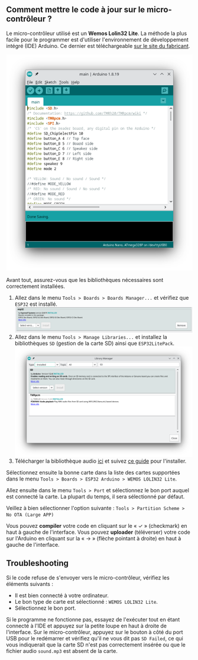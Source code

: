 ## Comment mettre le code à jour sur le micro-contrôleur ?
Le micro-contrôleur utilisé est un **Wemos Lolin32 Lite**. La méthode la plus facile pour le programmer est d'utiliser l'environnement de développement intégré (IDE) Arduino.
Ce dernier est téléchargeable [sur le site du fabricant](https://support.arduino.cc/hc/en-us/articles/360019833020-Download-and-install-Arduino-IDE).


![Arduino IDE](https://github.com/parastuffs/cube-neuro/raw/main/images/arduino_ide.png "Arduino IDE")

Avant tout, assurez-vous que les bibliothèques nécessaires sont correctement installées.

1. Allez dans le menu `Tools > Boards > Boards Manager...` et vérifiez que `ESP32` est installé.
![Boards manager](https://github.com/parastuffs/cube-neuro/raw/main/images/arduino_boards_manager_esp32.png "Boards manager")
2. Allez dans le menu `Tools > Manage Libraries...` et installez la bibliothèques `SD` (gestion de la carte SD) ainsi que `ESP32LitePack`.
![Libraries Manager](https://github.com/parastuffs/cube-neuro/raw/main/images/arduino_libraries.png "Libraries Manager")
3. Télécharger la bibliothèque audio [ici](https://github.com/schreibfaul1/ESP32-audioI2S/archive/refs/tags/3.0.8.zip) et suivez [ce guide](https://github.com/schreibfaul1/ESP32-audioI2S/wiki#can-the-arduino-ide-be-used) pour l'installer.

Sélectionnez ensuite la bonne carte dans la liste des cartes supportées dans le menu `Tools > Boards > ESP32 Arduino > WEMOS LOLIN32 Lite`.

Allez ensuite dans le menu `Tools > Port` et sélectionnez le bon port auquel est connecté la carte. La plupart du temps, il sera sélectionné par défaut.

Veillez à bien sélectionner l'option suivante : `Tools > Partition Scheme > No OTA (Large APP)`

Vous pouvez **compiler** votre code en cliquant sur le « ✓ » (checkmark) en haut à gauche de l'interface.
Vous pouvez **uploader** (téléverser) votre code sur l'Arduino en cliquant sur la « → » (flèche pointant à droite) en haut à gauche de l'interface.


## Troubleshooting
Si le code refuse de s'envoyer vers le micro-contrôleur, vérifiez les éléments suivants :
- Il est bien connecté à votre ordinateur.
- Le bon type de carte est sélectionné : `WEMOS LOLIN32 Lite`.
- Sélectionnez le bon port.

Si le programme ne fonctionne pas, essayez de l'exécuter tout en étant connecté à l'IDE et appuyez sur la petite loupe en haut à droite de l'interface.
Sur le micro-contrôleur, appuyez sur le bouton à côté du port USB pour le redémarrer et vérifiez qu'il ne vous dit pas `SD Failed`, ce qui vous indiquerait que la carte SD n'est pas correctement insérée ou que le fichier audio `sound.mp3` est absent de la carte.

